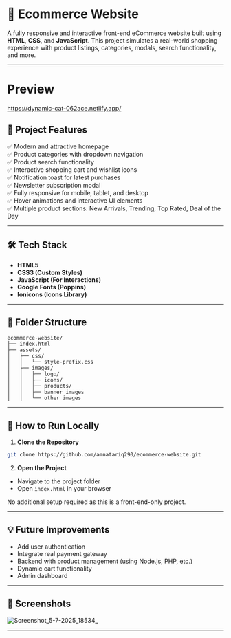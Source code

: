 
# 🛒 Ecommerce Website

A fully responsive and interactive front-end eCommerce website built using **HTML**, **CSS**, and **JavaScript**. This project simulates a real-world shopping experience with product listings, categories, modals, search functionality, and more.

---
# Preview
https://dynamic-cat-062ace.netlify.app/

## 📂 Project Features

✅ Modern and attractive homepage  
✅ Product categories with dropdown navigation  
✅ Product search functionality  
✅ Interactive shopping cart and wishlist icons  
✅ Notification toast for latest purchases  
✅ Newsletter subscription modal  
✅ Fully responsive for mobile, tablet, and desktop  
✅ Hover animations and interactive UI elements  
✅ Multiple product sections: New Arrivals, Trending, Top Rated, Deal of the Day  

---

## 🛠️ Tech Stack

- **HTML5**  
- **CSS3 (Custom Styles)**  
- **JavaScript (For Interactions)**  
- **Google Fonts (Poppins)**  
- **Ionicons (Icons Library)**  

---

## 📁 Folder Structure

```
ecommerce-website/
├── index.html
├── assets/
│   ├── css/
│   │   └── style-prefix.css
│   ├── images/
│   │   ├── logo/
│   │   ├── icons/
│   │   ├── products/
│   │   ├── banner images
│   │   └── other images
```

---

## 🚀 How to Run Locally

1. **Clone the Repository**

```bash
git clone https://github.com/amnatariq290/ecommerce-website.git
```

2. **Open the Project**

- Navigate to the project folder
- Open `index.html` in your browser

No additional setup required as this is a front-end-only project.

---

## 💡 Future Improvements

- Add user authentication  
- Integrate real payment gateway  
- Backend with product management (using Node.js, PHP, etc.)  
- Dynamic cart functionality  
- Admin dashboard  

---

## 📸 Screenshots

![Screenshot_5-7-2025_18534_](https://github.com/user-attachments/assets/a730b207-f70b-4525-9f91-9dc367b96fe3)



---


